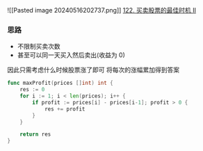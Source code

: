 ![[Pasted image 20240516202737.png]]
[122. 买卖股票的最佳时机 II](https://leetcode.cn/problems/best-time-to-buy-and-sell-stock-ii/)

### 思路
- 不限制买卖次数
- 甚至可以同一天买入然后卖出(收益为 0)

因此只需考虑什么时候股票涨了即可
将每次的涨幅累加得到答案

```go
func maxProfit(prices []int) int {
	res := 0
	for i := 1; i < len(prices); i++ {
		if profit := prices[i] - prices[i-1]; profit > 0 {
			res += profit
		}
	}

	return res
}
```